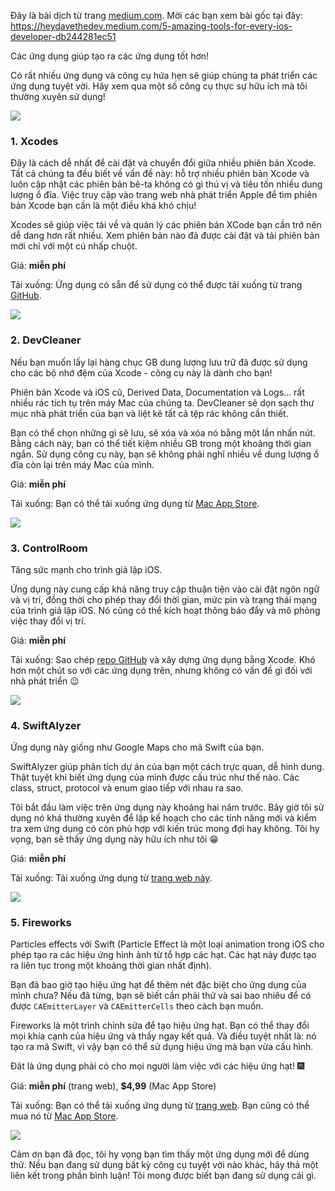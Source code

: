 Đây là bài dịch từ trang [medium.com](https://medium.com). Mời các bạn xem bài gốc tại đây: https://heydavethedev.medium.com/5-amazing-tools-for-every-ios-developer-db244281ec51

Các ứng dụng giúp tạo ra các ứng dụng tốt hơn!

Có rất nhiều ứng dụng và công cụ hứa hẹn sẽ giúp chúng ta phát triển các ứng dụng tuyệt vời. Hãy xem qua một số công cụ thực sự hữu ích mà tôi thường xuyên sử dụng!

![](https://images.viblo.asia/5d2d6529-5e5c-4f31-a9ae-048d28df9f45.jpeg)

### 1. Xcodes
Đây là cách dễ nhất để cài đặt và chuyển đổi giữa nhiều phiên bản Xcode.
Tất cả chúng ta đều biết về vấn đề này: hỗ trợ nhiều phiên bản Xcode và luôn cập nhật các phiên bản bê-ta không có gì thú vị và tiêu tốn nhiều dung lượng ổ đĩa.
Việc truy cập vào trang web nhà phát triển Apple để tìm phiên bản Xcode bạn cần là một điều khá khó chịu!

Xcodes sẽ giúp việc tải về và quản lý các phiên bản XCode bạn cần trở nên dễ dang hơn rất nhiều. Xem phiên bản nào đã được cài đặt và tải phiên bản mới chỉ với một cú nhấp chuột.

Giá: **miễn phí**

Tải xuống: Ứng dụng có sẵn để sử dụng có thể được tải xuống từ trang [GitHub](https://github.com/RobotsAndPencils/XcodesApp/).

![](https://images.viblo.asia/ff420216-7d76-46be-be17-4409d8702338.png)

### 2. DevCleaner 
Nếu bạn muốn lấy lại hàng chục GB dung lượng lưu trữ đã được sử dụng cho các bộ nhớ đệm của Xcode - công cụ này là dành cho bạn!

Phiên bản Xcode và iOS cũ, Derived Data, Documentation và Logs… rất nhiều rác tích tụ trên máy Mac của chúng ta. DevCleaner sẽ dọn sạch thư mục nhà phát triển của bạn và liệt kê tất cả tệp rác không cần thiết.

Bạn có thể chọn những gì sẽ lưu, sẽ xóa và xóa nó bằng một lần nhấn nút. Bằng cách này, bạn có thể tiết kiệm nhiều GB trong một khoảng thời gian ngắn. Sử dụng công cụ này, bạn sẽ không phải nghĩ nhiều về dung lượng ổ đĩa còn lại trên máy Mac của mình.

Giá: **miễn phí**

Tải xuống: Bạn có thể tải xuống ứng dụng từ [Mac App Store](https://apps.apple.com/de/app/devcleaner-for-xcode/id1388020431?mt=12).

![](https://images.viblo.asia/e8512ecd-67bf-407e-82da-a9421ae330ad.png)

### 3. ControlRoom
Tăng sức mạnh cho trình giả lập iOS.

Ứng dụng này cung cấp khả năng truy cập thuận tiện vào cài đặt ngôn ngữ và vị trí, đồng thời cho phép thay đổi thời gian, mức pin và trạng thái mạng của trình giả lập iOS.
Nó cũng có thể kích hoạt thông báo đẩy và mô phỏng việc thay đổi vị trí.

Giá: **miễn phí**

Tải xuống: Sao chép [repo GitHub](https://github.com/twostraws/ControlRoom) và xây dựng ứng dụng bằng Xcode. 
Khó hơn một chút so với các ứng dụng trên, nhưng không có vấn đề gì đối với nhà phát triển 😉

![](https://images.viblo.asia/17efc470-c15a-462d-9399-c1de9755f589.png)

### 4. SwiftAlyzer
Ứng dụng này giống như Google Maps cho mã Swift của bạn.

SwiftAlyzer giúp phân tích dự án của bạn một cách trực quan, dễ hình dung.
Thật tuyệt khi biết ứng dụng của mình được cấu trúc như thế nào. Các class, struct, protocol và enum giao tiếp với nhau ra sao.

Tôi bắt đầu làm việc trên ứng dụng này khoảng hai năm trước.  Bây giờ tôi sử dụng nó khá thường xuyên để lập kế hoạch cho các tính năng mới và kiểm tra xem ứng dụng có còn phù hợp với kiến trúc mong đợi hay không. Tôi hy vọng, bạn sẽ thấy ứng dụng này hữu ích như tôi 😁

Giá: **miễn phí**

Tải xuống: Tải xuống ứng dụng từ [trang web này](https://swiftalyzer.com/).

![](https://images.viblo.asia/210fd337-91cd-4e58-92bb-08d0efe22d9d.png)

### 5. Fireworks
Particles effects với Swift 
(Particle Effect là một loại animation trong iOS cho phép tạo ra các hiệu ứng hình ảnh từ tổ hợp các hạt. Các hạt này được tạo ra liên tục trong một khoảng thời gian nhất định).

Bạn đã bao giờ tạo hiệu ứng hạt để thêm nét đặc biệt cho ứng dụng của mình chưa? Nếu đã từng, bạn sẽ biết cần phải thử và sai bao nhiêu để có được `CAEmitterLayer` và `CAEmitterCells` theo cách bạn muốn. 

Fireworks là một trình chỉnh sửa để tạo hiệu ứng hạt. Bạn có thể thay đổi mọi khía cạnh của hiệu ứng và thấy ngay kết quả. Và điều tuyệt nhất là: nó tạo ra mã Swift, vì vậy bạn có thể sử dụng hiệu ứng mà bạn vừa cấu hình.

Đât là ứng dụng phải có cho mọi người làm việc với các hiệu ứng hạt! 🎆

Giá: **miễn phí** (trang web), **$4,99** (Mac App Store)

Tải xuống: Bạn có thể tải xuống ứng dụng từ [trang web](https://www.fireworksapp.xyz/). Bạn cũng có thể mua nó từ [Mac App Store](https://apps.apple.com/app/id1479641484).

![](https://images.viblo.asia/8709b745-4073-4078-9676-8a06498a14a8.gif)

Cảm ơn bạn đã đọc, tôi hy vọng bạn tìm thấy một ứng dụng mới để dùng thử. Nếu bạn đang sử dụng bất kỳ công cụ tuyệt vời nào khác, hãy thả một liên kết trong phần bình luận! Tôi mong được biết bạn đang sử dụng cái gì.